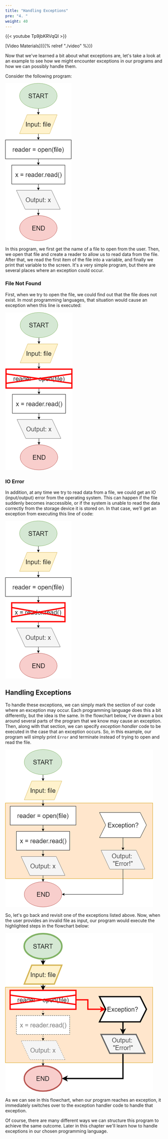 ```yaml
---
title: "Handling Exceptions"
pre: "4. "
weight: 40
---
```


{{< youtube Tp9jbKRVqQI  >}}

[Video Materials]({{% relref "./video" %}})

Now that we've learned a bit about what exceptions are, let's take a look at an example to see how we might encounter exceptions in our programs and how we can possibly handle them. 

Consider the following program:

![Exceptions Example Flowchart](/images/10-except/8.4.handle.png)

In this program, we first get the name of a file to open from the user. Then, we open that file and create a reader to allow us to read data from the file. After that, we read the first item of the file into a variable, and finally we print that variable to the screen. It's a very simple program, but there are several places where an exception could occur.

### File Not Found

First, when we try to open the file, we could find out that the file does not exist. In most programming languages, that situation would cause an exception when this line is executed:

![File Not Found Exception Flowchart](/images/10-except/8.4.nofile.png)

### IO Error

In addition, at any time we try to read data from a file, we could get an IO (input/output) error from the operating system. This can happen if the file suddenly becomes inaccessible, or if the system is unable to read the data correctly from the storage device it is stored on. In that case, we'll get an exception from executing this line of code:

![IO Exception Flowchart](/images/10-except/8.4.ioerror.png)

## Handling Exceptions

To handle these exceptions, we can simply mark the section of our code where an exception may occur. Each programming language does this a bit differently, but the idea is the same. In the flowchart below, I've drawn a box around several parts of the program that we know may cause an exception. Then, along with that section, we can specify _exception handler_ code to be executed in the case that an exception occurs. So, in this example, our program will simply print `Error` and terminate instead of trying to open and read the file. 

![Handle Exception Flowchart](/images/10-except/8.4.try.png)

So, let's go back and revisit one of the exceptions listed above. Now, when the user provides an invalid file as input, our program would execute the highlighted steps in the flowchart below:

![Handled File Not Found Exception Flowchart](/images/10-except/8.4.catch.png)

As we can see in this flowchart, when our program reaches an exception, it immediately switches over to the exception handler code to handle that exception. 

Of course, there are many different ways we can structure this program to achieve the same outcome. Later in this chapter we'll learn how to handle exceptions in our chosen programming language. 